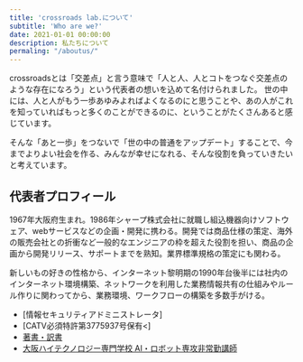 ```yaml
---
title: 'crossroads lab.について'
subtitle: 'Who are we?'
date: 2021-01-01 00:00:00
description: 私たちについて
permaling: "/aboutus/"
---
```

crossroadsとは「交差点」と言う意味で「人と人、人とコトをつなぐ交差点のような存在になろう」という代表者の想いを込めて名付けられました。
世の中には、人と人がもう一歩あゆみよればよくなるのにと思うことや、あの人がこれを知っていればもっと多くのことができるのに、ということがたくさんあると感じています。

そんな「あと一歩」をつないで「世の中の普通をアップデート」することで、今までよりよい社会を作る、みんなが幸せになれる、そんな役割を負っていきたいと考えています。

## 代表者プロフィール
1967年大阪府生まれ。1986年シャープ株式会社に就職し組込機器向けソフトウェア、webサービスなどの企画・開発に携わる。開発では商品仕様の策定、海外の販売会社との折衝など一般的なエンジニアの枠を超えた役割を担い、商品の企画から開発リリース、サポートまでを熟知。業界標準規格の策定にも関わる。

新しいもの好きの性格から、インターネット黎明期の1990年台後半には社内のインターネット環境構築、ネットワークを利用した業務情報共有の仕組みやルール作りに関わってから、業務環境、ワークフローの構築を多数手がける。

- [情報セキュリティアドミニストレータ]
- [CATV必須特許第3775937号保有<]
- [著書・訳書](https://amzn.to/2s9Jwh5)
- [大阪ハイテクノロジー専門学校 AI・ロボット専攻非常勤講師](https://www.osaka-hightech.ac.jp/)
